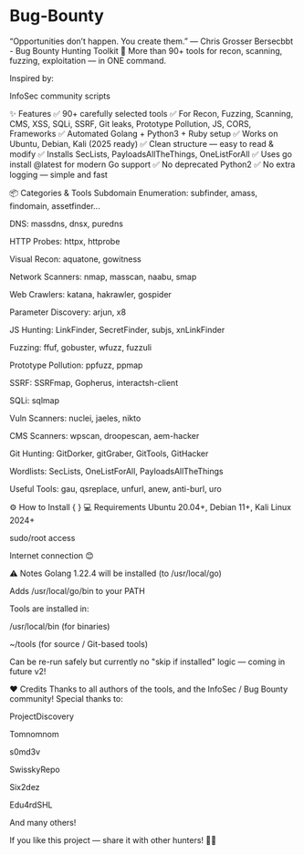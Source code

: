 # Bug-Bounty
“Opportunities don’t happen. You create them.” — Chris Grosser
Bersecbbt - Bug Bounty Hunting Toolkit 🚀
More than 90+ tools for recon, scanning, fuzzing, exploitation — in ONE command.

Inspired by:

InfoSec community scripts

✨ Features
✅ 90+ carefully selected tools
✅ For Recon, Fuzzing, Scanning, CMS, XSS, SQLi, SSRF, Git leaks, Prototype Pollution, JS, CORS, Frameworks
✅ Automated Golang + Python3 + Ruby setup
✅ Works on Ubuntu, Debian, Kali (2025 ready)
✅ Clean structure — easy to read & modify
✅ Installs SecLists, PayloadsAllTheThings, OneListForAll
✅ Uses go install @latest for modern Go support
✅ No deprecated Python2
✅ No extra logging — simple and fast

📦 Categories & Tools
Subdomain Enumeration: subfinder, amass, findomain, assetfinder...

DNS: massdns, dnsx, puredns

HTTP Probes: httpx, httprobe

Visual Recon: aquatone, gowitness

Network Scanners: nmap, masscan, naabu, smap

Web Crawlers: katana, hakrawler, gospider

Parameter Discovery: arjun, x8

JS Hunting: LinkFinder, SecretFinder, subjs, xnLinkFinder

Fuzzing: ffuf, gobuster, wfuzz, fuzzuli

Prototype Pollution: ppfuzz, ppmap

SSRF: SSRFmap, Gopherus, interactsh-client

SQLi: sqlmap

Vuln Scanners: nuclei, jaeles, nikto

CMS Scanners: wpscan, droopescan, aem-hacker

Git Hunting: GitDorker, gitGraber, GitTools, GitHacker

Wordlists: SecLists, OneListForAll, PayloadsAllTheThings

Useful Tools: gau, qsreplace, unfurl, anew, anti-burl, uro

⚙️ How to Install
{
}
💻 Requirements
Ubuntu 20.04+, Debian 11+, Kali Linux 2024+

sudo/root access

Internet connection 😊

⚠️ Notes
Golang 1.22.4 will be installed (to /usr/local/go)

Adds /usr/local/go/bin to your PATH

Tools are installed in:

/usr/local/bin (for binaries)

~/tools (for source / Git-based tools)

Can be re-run safely but currently no "skip if installed" logic — coming in future v2!

❤️ Credits
Thanks to all authors of the tools, and the InfoSec / Bug Bounty community!
Special thanks to:

ProjectDiscovery

Tomnomnom

s0md3v

SwisskyRepo

Six2dez

Edu4rdSHL

And many others!

If you like this project — share it with other hunters! 🐞🚀

